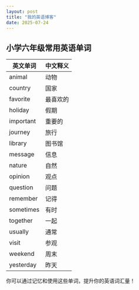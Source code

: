 ```yaml
---
layout: post
title: "我的英语博客"
date: 2025-07-24
---
```


## 小学六年级常用英语单词

| 英文单词 | 中文释义 |
|----------|----------|
| animal   | 动物     |
| country  | 国家     |
| favorite | 最喜欢的 |
| holiday  | 假期     |
| important| 重要的   |
| journey  | 旅行     |
| library  | 图书馆   |
| message  | 信息     |
| nature   | 自然     |
| opinion  | 观点     |
| question | 问题     |
| remember | 记得     |
| sometimes| 有时     |
| together | 一起     |
| usually  | 通常     |
| visit    | 参观     |
| weekend  | 周末     |
| yesterday| 昨天     |

你可以通过记忆和使用这些单词，提升你的英语词汇量！